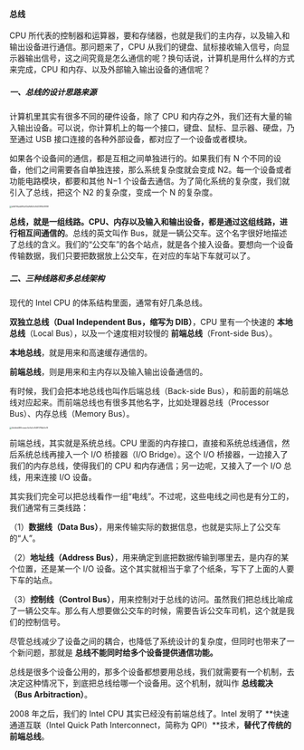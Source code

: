 #### 总线

CPU 所代表的控制器和运算器，要和存储器，也就是我们的主内存，以及输入和输出设备进行通信。那问题来了，CPU 从我们的键盘、鼠标接收输入信号，向显示器输出信号，这之间究竟是怎么通信的呢？换句话说，计算机是用什么样的方式来完成，CPU 和内存、以及外部输入输出设备的通信呢？

##### 一、总线的设计思路来源

计算机里其实有很多不同的硬件设备，除了 CPU 和内存之外，我们还有大量的输入输出设备。可以说，你计算机上的每一个接口，键盘、鼠标、显示器、硬盘，乃至通过 USB 接口连接的各种外部设备，都对应了一个设备或者模块。

如果各个设备间的通信，都是互相之间单独进行的。如果我们有 N 个不同的设备，他们之间需要各自单独连接，那么系统复杂度就会变成 N2。每一个设备或者功能电路模块，都要和其他 N−1 个设备去通信。为了简化系统的复杂度，我们就引入了总线，把这个 N2 的复杂度，变成一个 N 的复杂度。

<img src="https://liuyang-picbed.oss-cn-shanghai.aliyuncs.com/img/afdf06aeb84a92a9dfe5e9d2299e6958.jpeg" alt="afdf06aeb84a92a9dfe5e9d2299e6958" style="zoom: 25%;" />

**总线，就是一组线路。CPU、内存以及输入和输出设备，都是通过这组线路，进行相互间通信的**。总线的英文叫作 Bus，就是一辆公交车。这个名字很好地描述了总线的含义。我们的“公交车”的各个站点，就是各个接入设备。要想向一个设备传输数据，我们只要把数据放上公交车，在对应的车站下车就可以了。

##### 二、三种线路和多总线架构

现代的 Intel CPU 的体系结构里面，通常有好几条总线。

**双独立总线（Dual Independent Bus，缩写为 DIB）**，CPU 里有一个快速的 **本地总线**（Local Bus），以及一个速度相对较慢的 **前端总线**（Front-side Bus）。

**本地总线**，就是用来和高速缓存通信的。

**前端总线**，则是用来和主内存以及输入输出设备通信的。

有时候，我们会把本地总线也叫作后端总线（Back-side Bus），和前面的前端总线对应起来。而前端总线也有很多其他名字，比如处理器总线（Processor Bus）、内存总线（Memory Bus）。

<img src="https://liuyang-picbed.oss-cn-shanghai.aliyuncs.com/img/4ddbb489ceaac5e7a2c8491178db1cf9.jpeg" alt="4ddbb489ceaac5e7a2c8491178db1cf9" style="zoom:25%;" />

前端总线，其实就是系统总线。CPU 里面的内存接口，直接和系统总线通信，然后系统总线再接入一个 I/O 桥接器（I/O Bridge）。这个 I/O 桥接器，一边接入了我们的内存总线，使得我们的 CPU 和内存通信；另一边呢，又接入了一个 I/O 总线，用来连接 I/O 设备。

其实我们完全可以把总线看作一组“电线”。不过呢，这些电线之间也是有分工的，我们通常有三类线路：

（1）**数据线（Data Bus）**，用来传输实际的数据信息，也就是实际上了公交车的“人”。

（2）**地址线（Address Bus）**，用来确定到底把数据传输到哪里去，是内存的某个位置，还是某一个 I/O 设备。这个其实就相当于拿了个纸条，写下了上面的人要下车的站点。

（3）**控制线（Control Bus）**，用来控制对于总线的访问。虽然我们把总线比喻成了一辆公交车。那么有人想要做公交车的时候，需要告诉公交车司机，这个就是我们的控制信号。



尽管总线减少了设备之间的耦合，也降低了系统设计的复杂度，但同时也带来了一个新问题，那就是 **总线不能同时给多个设备提供通信功能。**

总线是很多个设备公用的，那多个设备都想要用总线，我们就需要有一个机制，去决定这种情况下，到底把总线给哪一个设备用。这个机制，就叫作 **总线裁决（Bus Arbitraction）**。

2008 年之后，我们的 Intel CPU 其实已经没有前端总线了。Intel 发明了 **快速通道互联（Intel Quick Path Interconnect，简称为 QPI）**技术，**替代了传统的前端总线**。

